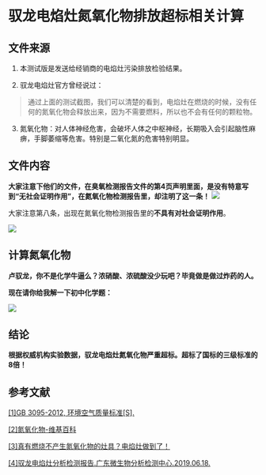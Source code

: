 # 驭龙电焰灶氮氧化物排放超标相关计算

## 文件来源

1. 本测试版是发送给经销商的电焰灶污染排放检验结果。

2. 驭龙电焰灶官方曾经说过：

>通过上面的测试截图，我们可以清楚的看到，电焰灶在燃烧的时候，没有任何的氮氧化物会释放出来，因为不需要燃料，所以也不会有任何的颗粒物。

3. 氮氧化物：对人体神经危害，会破坏人体之中枢神经，长期吸入会引起脑性麻痹，手脚萎缩等危害。特别是二氧化氮的危害特别明显。

## 文件内容

**大家注意下他们的文件，在臭氧检测报告文件的第4页声明里面，是没有特意写到“无社会证明作用”，在氮氧化物检测报告里，却注明了这一条！**
![](https://raw.githubusercontent.com/luyulongfaker/evidence/master/%E5%86%85%E9%83%A8%E6%96%87%E4%BB%B6/%E6%B0%AE%E6%B0%A7%E5%8C%96%E7%89%A9%E8%B6%85%E6%A0%87/%E6%B0%AE%E6%B0%A7%E5%8C%96%E7%89%A9%E8%B6%85%E6%A0%871.jpg)

大家注意第八条，出现在氮氧化物检测报告里的**不具有对社会证明作用**。

![](https://raw.githubusercontent.com/luyulongfaker/evidence/master/%E5%86%85%E9%83%A8%E6%96%87%E4%BB%B6/%E6%B0%AE%E6%B0%A7%E5%8C%96%E7%89%A9%E8%B6%85%E6%A0%87/%E6%B0%AE%E6%B0%A7%E5%8C%96%E7%89%A9%E8%B6%85%E6%A0%872.jpg)

## 计算氮氧化物

**卢驭龙，你不是化学牛逼么？浓硝酸、浓硫酸没少玩吧？毕竟做是做过炸药的人。**

**现在请你给我解一下初中化学题：**

![](https://raw.githubusercontent.com/luyulongfaker/evidence/master/%E5%86%85%E9%83%A8%E6%96%87%E4%BB%B6/%E6%B0%AE%E6%B0%A7%E5%8C%96%E7%89%A9%E8%B6%85%E6%A0%87/%E6%B0%AE%E6%B0%A7%E5%8C%96%E7%89%A9%E8%B6%85%E6%A0%87%E8%AE%A1%E7%AE%97.png)

## 结论

**根据权威机构实验数据，驭龙电焰灶氮氧化物严重超标。超标了国标的三级标准的8倍！**

## 参考文献

[[1]GB 3095-2012, 环境空气质量标准[S].](https://github.com/luyulongfaker/evidence/blob/master/%E5%86%85%E9%83%A8%E6%96%87%E4%BB%B6/GB%203095-2012%20%E7%8E%AF%E5%A2%83%E7%A9%BA%E6%B0%94%E8%B4%A8%E9%87%8F%E6%A0%87%E5%87%86.pdf "[1]GB 3095-2012, 环境空气质量标准[S].")

[[2]氮氧化物-维基百科](https://zh.wikipedia.org/zh-hans/%E6%B0%AE%E6%B0%A7%E5%8C%96%E7%89%A9 "[2]氮氧化物-维基百科")

[[3]真有燃烧不产生氮氧化物的灶具？电焰灶做到了！](http://m.kdnet.net/share-12805789.html "[3]真有燃烧不产生氮氧化物的灶具？电焰灶做到了！")

[[4]驭龙电焰灶分析检测报告.广东微生物分析检测中心.2019.06.18.](https://github.com/luyulongfaker/evidence/tree/master/%E5%86%85%E9%83%A8%E6%96%87%E4%BB%B6/%E6%B0%AE%E6%B0%A7%E5%8C%96%E7%89%A9%E8%B6%85%E6%A0%87 "[4]驭龙电焰灶分析检测报告.广东微生物分析检测中心.2019.06.18.")



